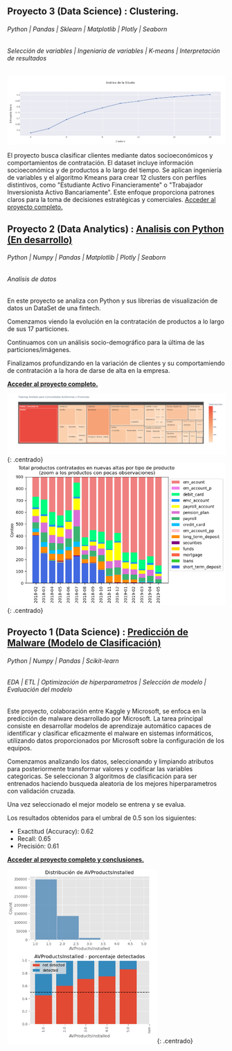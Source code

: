 ## Proyecto 3 (Data Science) : Clustering.
###### Python | Pandas | Sklearn | Matplotlib | Plotly | Seaborn
###### Selección de variables | Ingeniaria de variables | K-means | Interpretación de resultados

![Data Analytics](/assets/img/clusters.PNG)

El proyecto busca clasificar clientes mediante datos socioeconómicos y comportamientos de contratación. El dataset incluye información socioeconómica y de productos a lo largo del tiempo. Se aplican ingeniería de variables y el algoritmo Kmeans para crear 12 clusters con perfiles distintivos, como "Estudiante Activo Financieramente" o "Trabajador Inversionista Activo Bancariamente". Este enfoque proporciona patrones claros para la toma de decisiones estratégicas y comerciales. [Acceder al proyecto completo.](https://github.com/mantiads/Clustering/blob/main/README.md)





## Proyecto 2 (Data Analytics) : [Analisis con Python (En desarrollo)](https://github.com/mantiads/Portfolio-Mikel-Analytics)
###### Python | Numpy | Pandas | Matplotlib | Plotly | Seaborn
###### Analisis de datos
En este proyecto se analiza con Python y sus librerias de visualización de datos un DataSet de una fintech. 

Comenzamos viendo la evolución en la contratación de productos a lo largo de sus 17 particiones.

Continuamos con un análisis socio-demográfico para la última de las particiones/imágenes.

Finalizamos profundizando en la variación de clientes y su comportamiendo de contratación a la hora de darse de alta en la empresa.

**[Acceder al proyecto completo.](https://github.com/mantiads/Portfolio-Mikel-Analytics)**

![Data Analytics](/assets/img/10_dist_geo_treemap.png){: .centrado}
![Data Analytics](/assets/img/6_zoom_analisis_prod_contratados_al_alta.png){: .centrado}




## Proyecto 1 (Data Science) : [Predicción de Malware (Modelo de Clasificación)](https://github.com/mantiads/Portfolio-Mikel/tree/main)
###### Python | Numpy | Pandas | Scikit-learn
###### EDA | ETL | Optimización de hiperparametros | Selección de modelo | Evaluación del modelo
Este proyecto, colaboración entre Kaggle y Microsoft, se enfoca en la predicción de malware desarrollado por Microsoft. La tarea principal consiste en desarrollar modelos de aprendizaje automático capaces de identificar y clasificar eficazmente el malware en sistemas informáticos, utilizando datos proporcionados por Microsoft sobre la configuración de los equipos.

Comenzamos analizando los datos, seleccionando y limpiando atributos para posteriormente transformar valores y codificar las variables categoricas. Se seleccionan 3 algoritmos de clasificación para ser entrenados haciendo busqueda aleatoria de los mejores hiperparametros con validación cruzada.

Una vez seleccionado el mejor modelo se entrena y se evalua.

Los resultados obtenidos para el umbral de 0.5 son los siguientes:
- Exactitud (Accuracy): 0.62
- Recall: 0.65
- Precisión: 0.61

**[Acceder al proyecto completo y conclusiones.](https://github.com/mantiads/Portfolio-Mikel/tree/main)**

![Data Scienciest Malware Avproductinstalled](/assets/img/Captura.PNG){: .centrado}

